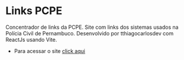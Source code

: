 # Links PCPE

Concentrador de links da PCPE.
Site com links dos sistemas usados na Polícia Civil de Pernambuco.
Desenvolvido por tthiagocarlosdev com ReactJs usando Vite.

- Para acessar o site [click aqui](https://tthiagocarlosdev.github.io/links-sistemas/)
